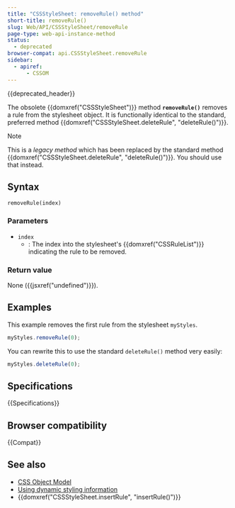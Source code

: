 ```yaml
---
title: "CSSStyleSheet: removeRule() method"
short-title: removeRule()
slug: Web/API/CSSStyleSheet/removeRule
page-type: web-api-instance-method
status:
  - deprecated
browser-compat: api.CSSStyleSheet.removeRule
sidebar:
  - apiref:
      - CSSOM
---
```


{{deprecated_header}}

The obsolete {{domxref("CSSStyleSheet")}} method
**`removeRule()`** removes a rule from the stylesheet
object. It is functionally identical to the standard, preferred method
{{domxref("CSSStyleSheet.deleteRule", "deleteRule()")}}.

> [!NOTE]
> This is a _legacy method_ which has been replaced by
> the standard method {{domxref("CSSStyleSheet.deleteRule", "deleteRule()")}}. You
> should use that instead.

## Syntax

```js-nolint
removeRule(index)
```

### Parameters

- `index`
  - : The index into the stylesheet's {{domxref("CSSRuleList")}} indicating the rule to be
    removed.

### Return value

None ({{jsxref("undefined")}}).

## Examples

This example removes the first rule from the stylesheet `myStyles`.

```js
myStyles.removeRule(0);
```

You can rewrite this to use the standard `deleteRule()` method very easily:

```js
myStyles.deleteRule(0);
```

## Specifications

{{Specifications}}

## Browser compatibility

{{Compat}}

## See also

- [CSS Object Model](/en-US/docs/Web/API/CSS_Object_Model)
- [Using dynamic styling information](/en-US/docs/Web/API/CSS_Object_Model/Using_dynamic_styling_information)
- {{domxref("CSSStyleSheet.insertRule", "insertRule()")}}
